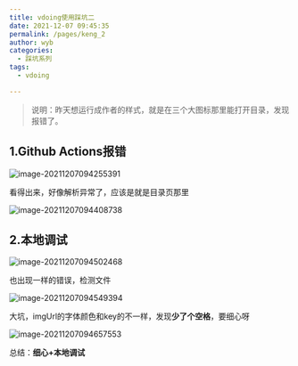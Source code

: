 ```yaml
---
title: vdoing使用踩坑二
date: 2021-12-07 09:45:35
permalink: /pages/keng_2
author: wyb
categories:
  - 踩坑系列
tags:
  - vdoing

---
```


> 说明：昨天想运行成作者的样式，就是在三个大图标那里能打开目录，发现报错了。

## 1.Github Actions报错

![image-20211207094255391](https://cdn.jsdelivr.net/gh/wyba/image_store/blog/image-20211207094255391.png)

看得出来，好像解析异常了，应该是就是目录页那里

![image-20211207094408738](https://cdn.jsdelivr.net/gh/wyba/image_store/blog/image-20211207094408738.png)

## 2.本地调试

![image-20211207094502468](https://cdn.jsdelivr.net/gh/wyba/image_store/blog/image-20211207094502468.png)

也出现一样的错误，检测文件

![image-20211207094549394](https://cdn.jsdelivr.net/gh/wyba/image_store/blog/image-20211207094549394.png)

大坑，imgUrl的字体颜色和key的不一样，发现**少了个空格**，要细心呀

![image-20211207094657553](https://cdn.jsdelivr.net/gh/wyba/image_store/blog/image-20211207094657553.png)

总结：**细心+本地调试**